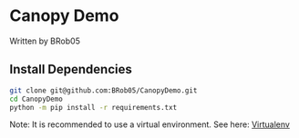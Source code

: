 # Canopy Demo

Written by BRob05

## Install Dependencies

```bash
git clone git@github.com:BRob05/CanopyDemo.git
cd CanopyDemo
python -m pip install -r requirements.txt
```

Note: It is recommended to use a virtual environment. See here: [Virtualenv](https://virtualenv.pypa.io/en/latest/)